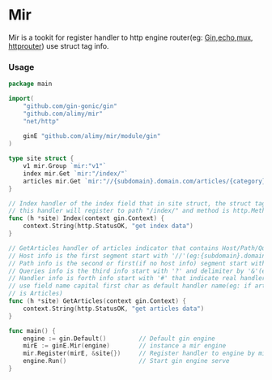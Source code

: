 # Mir
Mir is a tookit for register handler to http engine router(eg: [Gin](https://github.com/gin-gonic/gin),[echo](https://github.com/labstack/echo),[mux](https://github.com/gorilla/mux), [httprouter](https://github.com/julienschmidt/httprouter))
 use struct tag info.

### Usage 
```go
package main

import(
	"github.com/gin-gonic/gin"
	"github.com/alimy/mir"
	"net/http"
	
	ginE "github.com/alimy/mir/module/gin"
)

type site struct {
	v1 mir.Group `mir:"v1"`
	index mir.Get `mir:"/index/"`
	articles mir.Get `mir:"//{subdomain}.domain.com/articles/{category}/{id:[0-9]+}?{filter}&{pages}#GetArticles"`
}

// Index handler of the index field that in site struct, the struct tag indicate
// this handler will register to path "/index/" and method is http.MethodGet.
func (h *site) Index(context gin.Context) {
	context.String(http.StatusOK, "get index data")
}

// GetArticles handler of articles indicator that contains Host/Path/Queries/Handler info.
// Host info is the first segment start with '//'(eg:{subdomain}.domain.com)
// Path info is the second or first(if no host info) segment start with '/'(eg: /articles/{category}/{id:[0-9]+}?{filter})
// Queries info is the third info start with '?' and delimiter by '&'(eg: {filter}&{pages})
// Handler info is forth info start with '#' that indicate real handler method name(eg: GetArticles).if no handler info will
// use field name capital first char as default handler name(eg: if articles had no #GetArticles then the handler name will
// is Articles) 
func (h *site) GetArticles(context gin.Context) {
	context.String(http.StatusOK, "get articles data")
}

func main() {
	engine := gin.Default()         // Default gin engine
	mirE := ginE.Mir(engine)        // instance a mir engine
	mir.Register(mirE, &site{})     // Register handler to engine by mir
	engine.Run()                    // Start gin engine serve
}

```